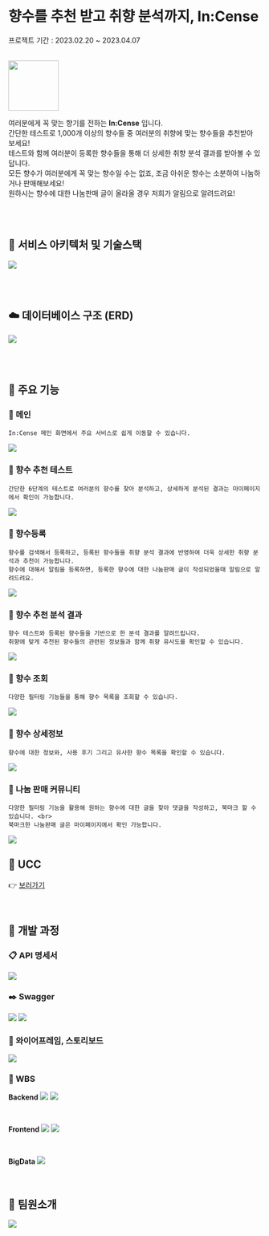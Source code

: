 # **향수를 추천 받고 취향 분석까지, In:Cense**

프로젝트 기간 : 2023.02.20 ~ 2023.04.07

<br>

<img src=".\document\images\logo.png" width="100" height="100">

<br>

여러분에게 꼭 맞는 향기를 전하는 **In:Cense** 입니다. <br>
간단한 테스트로 1,000개 이상의 향수들 중 여러분의 취향에 맞는 향수들을 추천받아 보세요! <br>
테스트와 함께 여러분이 등록한 향수들을 통해 더 상세한 취향 분석 결과를 받아볼 수 있답니다. <br> 
모든 향수가 여러분에게 꼭 맞는 향수일 수는 없죠, 조금 아쉬운 향수는 소분하여 나눔하거나 판매해보세요! <br> 
원하시는 향수에 대한 나눔판매 글이 올라올 경우 저희가 알림으로 알려드려요!


<br><br>

## 🔌 서비스 아키텍처 및 기술스택
<img src=".\document\images\아키텍쳐.png">

<br><br>

## ☁️ 데이터베이스 구조 (ERD)
<img src=".\document\images\erd.jpg">


<br><br>

## 🌈 주요 기능

### **🌷 메인**
```
In:Cense 메인 화면에서 주요 서비스로 쉽게 이동할 수 있습니다.  
```
<img src=".\document\images\메인.gif">

<br>

### **🌷 향수 추천 테스트**
```
간단한 6단계의 테스트로 여러분의 향수를 찾아 분석하고, 상세하게 분석된 결과는 마이페이지에서 확인이 가능합니다. 
```
<img src=".\document\images\향수테스트.gif">

<br>


### **🌷 향수등록**
```
향수를 검색해서 등록하고, 등록된 향수들을 취향 분석 결과에 반영하여 더욱 상세한 취향 분석과 추천이 가능합니다.
향수에 대해서 알림을 등록하면, 등록한 향수에 대한 나눔판매 글이 작성되었을때 알림으로 알려드려요. 
```
<img src=".\document\images\향수등록.gif">

<br>


### **🌷 향수 추천 분석 결과**
```
향수 테스트와 등록된 향수들을 기반으로 한 분석 결과를 알려드립니다.
취향에 맞게 추천된 향수들의 관련된 정보들과 함께 취향 유사도를 확인할 수 있습니다.  
```
<img src=".\document\images\향수분석.gif">

<br>

### **🌷 향수 조회**
```
다양한 필터링 기능들을 통해 향수 목록을 조회할 수 있습니다. 
```
<img src=".\document\images\향수조회.gif">

<br>

### **🌷 향수 상세정보**
```
향수에 대한 정보와, 사용 후기 그리고 유사한 향수 목록을 확인할 수 있습니다.
```
<img src=".\document\images\향수상세정보.gif">

<br>

### **🌷 나눔 판매 커뮤니티**
```
다양한 필터링 기능을 활용해 원하는 향수에 대한 글을 찾아 댓글을 작성하고, 북마크 할 수 있습니다. <br>
북마크한 나눔판매 글은 마이페이지에서 확인 가능합니다. 
```
<img src=".\document\images\나눔판매.gif">

<br>

## 🎥 UCC
👉 [보러가기](https://github.com/yuuforest/In-Cense/blob/master/document/ucc/InCense.mp4)

<br>

## 🔬 개발 과정

### 📋 API 명세서

<!-- 두 이미지를 한 행으로 할 수 있는 최선의 사이즈 -->
<img src=".\document\images\api.PNG">

### ✒️ Swagger

<img src=".\document\images\swagger1.PNG">
<img src=".\document\images\swagger2.PNG">

### 🎨 와이어프레임, 스토리보드
<img src=".\document\images\와이어프레임.jpg">

### 🔎 WBS

**Backend**
<img src=".\document\images\wbs1.png">
<img src=".\document\images\wbs2.png">

<br>

**Frontend**
<img src=".\document\images\wbs3.png">
<img src=".\document\images\wbs4.png">

<br>

**BigData**
<img src=".\document\images\wbs5.png">

<br>

## 🚴 팀원소개

<img src=".\document\images\팀원소개.jpg">
